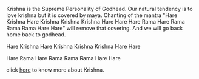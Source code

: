 Krishna is the Supreme Personality of Godhead.
Our natural tendency is to love krishna but it is covered by maya.
Chanting of the mantra "Hare Krishna Hare Krishna Krishna Krishna Hare Hare
Hare Rama Hare Rama Rama Rama Hare Hare" will remove that covering.
And we will go back home back to godhead.

Hare Krishna Hare Krishna Krishna Krishna Hare Hare

Hare Rama Hare Rama Rama Rama Hare Hare

click [here](iskcondesiretree.com) to know more about Krishna.